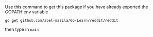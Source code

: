 Use this command to get this package if you have already exported the GOPATH env variable
 ```
 go get github.com/abel-masila/Go-Learn/reddit/reddit
 ```
 then type in  ```main```
 
 

